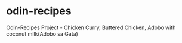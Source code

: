 # odin-recipes

Odin-Recipes Project - Chicken Curry, Buttered Chicken, Adobo with coconut milk(Adobo sa Gata)